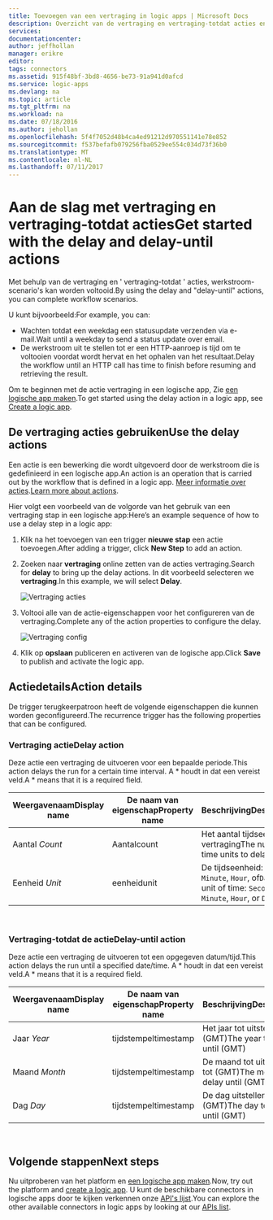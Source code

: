 ```yaml
---
title: Toevoegen van een vertraging in logic apps | Microsoft Docs
description: Overzicht van de vertraging en vertraging-totdat acties en hoe u deze met een Azure logic app gebruikt.
services: 
documentationcenter: 
author: jeffhollan
manager: erikre
editor: 
tags: connectors
ms.assetid: 915f48bf-3bd8-4656-be73-91a941d0afcd
ms.service: logic-apps
ms.devlang: na
ms.topic: article
ms.tgt_pltfrm: na
ms.workload: na
ms.date: 07/18/2016
ms.author: jehollan
ms.openlocfilehash: 5f4f7052d48b4ca4ed91212d970551141e78e852
ms.sourcegitcommit: f537befafb079256fba0529ee554c034d73f36b0
ms.translationtype: MT
ms.contentlocale: nl-NL
ms.lasthandoff: 07/11/2017
---
```

# <a name="get-started-with-the-delay-and-delay-until-actions"></a><span data-ttu-id="5eeba-103">Aan de slag met vertraging en vertraging-totdat acties</span><span class="sxs-lookup"><span data-stu-id="5eeba-103">Get started with the delay and delay-until actions</span></span>
<span data-ttu-id="5eeba-104">Met behulp van de vertraging en ' vertraging-totdat ' acties, werkstroom-scenario's kan worden voltooid.</span><span class="sxs-lookup"><span data-stu-id="5eeba-104">By using the delay and "delay-until" actions, you can complete workflow scenarios.</span></span>

<span data-ttu-id="5eeba-105">U kunt bijvoorbeeld:</span><span class="sxs-lookup"><span data-stu-id="5eeba-105">For example, you can:</span></span>

* <span data-ttu-id="5eeba-106">Wachten totdat een weekdag een statusupdate verzenden via e-mail.</span><span class="sxs-lookup"><span data-stu-id="5eeba-106">Wait until a weekday to send a status update over email.</span></span>
* <span data-ttu-id="5eeba-107">De werkstroom uit te stellen tot er een HTTP-aanroep is tijd om te voltooien voordat wordt hervat en het ophalen van het resultaat.</span><span class="sxs-lookup"><span data-stu-id="5eeba-107">Delay the workflow until an HTTP call has time to finish before resuming and retrieving the result.</span></span>

<span data-ttu-id="5eeba-108">Om te beginnen met de actie vertraging in een logische app, Zie [een logische app maken](../logic-apps/logic-apps-create-a-logic-app.md).</span><span class="sxs-lookup"><span data-stu-id="5eeba-108">To get started using the delay action in a logic app, see [Create a logic app](../logic-apps/logic-apps-create-a-logic-app.md).</span></span>

## <a name="use-the-delay-actions"></a><span data-ttu-id="5eeba-109">De vertraging acties gebruiken</span><span class="sxs-lookup"><span data-stu-id="5eeba-109">Use the delay actions</span></span>
<span data-ttu-id="5eeba-110">Een actie is een bewerking die wordt uitgevoerd door de werkstroom die is gedefinieerd in een logische app.</span><span class="sxs-lookup"><span data-stu-id="5eeba-110">An action is an operation that is carried out by the workflow that is defined in a logic app.</span></span> <span data-ttu-id="5eeba-111">[Meer informatie over acties](connectors-overview.md).</span><span class="sxs-lookup"><span data-stu-id="5eeba-111">[Learn more about actions](connectors-overview.md).</span></span>

<span data-ttu-id="5eeba-112">Hier volgt een voorbeeld van de volgorde van het gebruik van een vertraging stap in een logische app:</span><span class="sxs-lookup"><span data-stu-id="5eeba-112">Here’s an example sequence of how to use a delay step in a logic app:</span></span>

1. <span data-ttu-id="5eeba-113">Klik na het toevoegen van een trigger **nieuwe stap** een actie toevoegen.</span><span class="sxs-lookup"><span data-stu-id="5eeba-113">After adding a trigger, click **New Step** to add an action.</span></span>
2. <span data-ttu-id="5eeba-114">Zoeken naar **vertraging** online zetten van de acties vertraging.</span><span class="sxs-lookup"><span data-stu-id="5eeba-114">Search for **delay** to bring up the delay actions.</span></span> <span data-ttu-id="5eeba-115">In dit voorbeeld selecteren we **vertraging**.</span><span class="sxs-lookup"><span data-stu-id="5eeba-115">In this example, we will select **Delay**.</span></span>
   
    ![Vertraging acties](./media/connectors-native-delay/using-action-1.png)
3. <span data-ttu-id="5eeba-117">Voltooi alle van de actie-eigenschappen voor het configureren van de vertraging.</span><span class="sxs-lookup"><span data-stu-id="5eeba-117">Complete any of the action properties to configure the delay.</span></span>
   
    ![Vertraging config](./media/connectors-native-delay/using-action-2.png)
4. <span data-ttu-id="5eeba-119">Klik op **opslaan** publiceren en activeren van de logische app.</span><span class="sxs-lookup"><span data-stu-id="5eeba-119">Click **Save** to publish and activate the logic app.</span></span>

## <a name="action-details"></a><span data-ttu-id="5eeba-120">Actiedetails</span><span class="sxs-lookup"><span data-stu-id="5eeba-120">Action details</span></span>
<span data-ttu-id="5eeba-121">De trigger terugkeerpatroon heeft de volgende eigenschappen die kunnen worden geconfigureerd.</span><span class="sxs-lookup"><span data-stu-id="5eeba-121">The recurrence trigger has the following properties that can be configured.</span></span>

### <a name="delay-action"></a><span data-ttu-id="5eeba-122">Vertraging actie</span><span class="sxs-lookup"><span data-stu-id="5eeba-122">Delay action</span></span>
<span data-ttu-id="5eeba-123">Deze actie een vertraging de uitvoeren voor een bepaalde periode.</span><span class="sxs-lookup"><span data-stu-id="5eeba-123">This action delays the run for a certain time interval.</span></span>
<span data-ttu-id="5eeba-124">A * houdt in dat een vereist veld.</span><span class="sxs-lookup"><span data-stu-id="5eeba-124">A * means that it is a required field.</span></span>

| <span data-ttu-id="5eeba-125">Weergavenaam</span><span class="sxs-lookup"><span data-stu-id="5eeba-125">Display name</span></span> | <span data-ttu-id="5eeba-126">De naam van eigenschap</span><span class="sxs-lookup"><span data-stu-id="5eeba-126">Property name</span></span> | <span data-ttu-id="5eeba-127">Beschrijving</span><span class="sxs-lookup"><span data-stu-id="5eeba-127">Description</span></span> |
| --- | --- | --- |
| <span data-ttu-id="5eeba-128">Aantal *</span><span class="sxs-lookup"><span data-stu-id="5eeba-128">Count*</span></span> |<span data-ttu-id="5eeba-129">Aantal</span><span class="sxs-lookup"><span data-stu-id="5eeba-129">count</span></span> |<span data-ttu-id="5eeba-130">Het aantal tijdseenheden vertraging</span><span class="sxs-lookup"><span data-stu-id="5eeba-130">The number of time units to delay</span></span> |
| <span data-ttu-id="5eeba-131">Eenheid *</span><span class="sxs-lookup"><span data-stu-id="5eeba-131">Unit*</span></span> |<span data-ttu-id="5eeba-132">eenheid</span><span class="sxs-lookup"><span data-stu-id="5eeba-132">unit</span></span> |<span data-ttu-id="5eeba-133">De tijdseenheid: `Second`, `Minute`, `Hour`, of`Day`</span><span class="sxs-lookup"><span data-stu-id="5eeba-133">The unit of time: `Second`, `Minute`, `Hour`, or `Day`</span></span> |

<br>

### <a name="delay-until-action"></a><span data-ttu-id="5eeba-134">Vertraging-totdat de actie</span><span class="sxs-lookup"><span data-stu-id="5eeba-134">Delay-until action</span></span>
<span data-ttu-id="5eeba-135">Deze actie een vertraging de uitvoeren tot een opgegeven datum/tijd.</span><span class="sxs-lookup"><span data-stu-id="5eeba-135">This action delays the run until a specified date/time.</span></span>
<span data-ttu-id="5eeba-136">A * houdt in dat een vereist veld.</span><span class="sxs-lookup"><span data-stu-id="5eeba-136">A * means that it is a required field.</span></span>

| <span data-ttu-id="5eeba-137">Weergavenaam</span><span class="sxs-lookup"><span data-stu-id="5eeba-137">Display name</span></span> | <span data-ttu-id="5eeba-138">De naam van eigenschap</span><span class="sxs-lookup"><span data-stu-id="5eeba-138">Property name</span></span> | <span data-ttu-id="5eeba-139">Beschrijving</span><span class="sxs-lookup"><span data-stu-id="5eeba-139">Description</span></span> |
| --- | --- | --- |
| <span data-ttu-id="5eeba-140">Jaar *</span><span class="sxs-lookup"><span data-stu-id="5eeba-140">Year*</span></span> |<span data-ttu-id="5eeba-141">tijdstempel</span><span class="sxs-lookup"><span data-stu-id="5eeba-141">timestamp</span></span> |<span data-ttu-id="5eeba-142">Het jaar tot uitstellen tot (GMT)</span><span class="sxs-lookup"><span data-stu-id="5eeba-142">The year to delay until (GMT)</span></span> |
| <span data-ttu-id="5eeba-143">Maand *</span><span class="sxs-lookup"><span data-stu-id="5eeba-143">Month*</span></span> |<span data-ttu-id="5eeba-144">tijdstempel</span><span class="sxs-lookup"><span data-stu-id="5eeba-144">timestamp</span></span> |<span data-ttu-id="5eeba-145">De maand tot uitstellen tot (GMT)</span><span class="sxs-lookup"><span data-stu-id="5eeba-145">The month to delay until (GMT)</span></span> |
| <span data-ttu-id="5eeba-146">Dag *</span><span class="sxs-lookup"><span data-stu-id="5eeba-146">Day*</span></span> |<span data-ttu-id="5eeba-147">tijdstempel</span><span class="sxs-lookup"><span data-stu-id="5eeba-147">timestamp</span></span> |<span data-ttu-id="5eeba-148">De dag uitstellen tot (GMT)</span><span class="sxs-lookup"><span data-stu-id="5eeba-148">The day to delay until (GMT)</span></span> |

<br>

## <a name="next-steps"></a><span data-ttu-id="5eeba-149">Volgende stappen</span><span class="sxs-lookup"><span data-stu-id="5eeba-149">Next steps</span></span>
<span data-ttu-id="5eeba-150">Nu uitproberen van het platform en [een logische app maken](../logic-apps/logic-apps-create-a-logic-app.md).</span><span class="sxs-lookup"><span data-stu-id="5eeba-150">Now, try out the platform and [create a logic app](../logic-apps/logic-apps-create-a-logic-app.md).</span></span> <span data-ttu-id="5eeba-151">U kunt de beschikbare connectors in logische apps door te kijken verkennen onze [API's lijst](apis-list.md).</span><span class="sxs-lookup"><span data-stu-id="5eeba-151">You can explore the other available connectors in logic apps by looking at our [APIs list](apis-list.md).</span></span>

